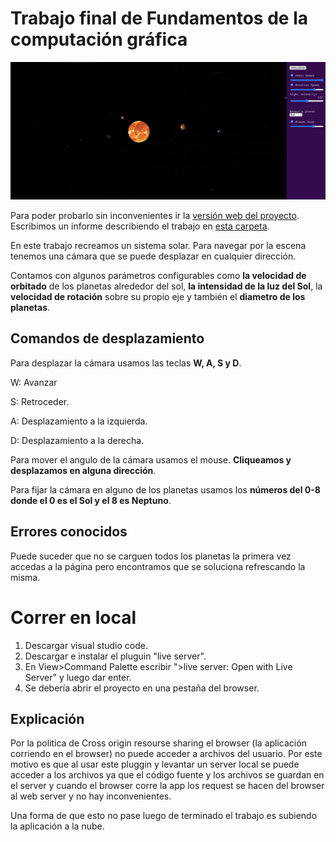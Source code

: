 # Trabajo final de Fundamentos de la computación gráfica
![Solar system](images/example3.png)

Para poder probarlo sin inconvenientes ir la [versión web del proyecto](https://lilmonk3y.github.io/fcg_tps/).
Escribimos un informe describiendo el trabajo en [esta carpeta](https://drive.google.com/drive/folders/1oBP_JgJKc2-NmDMml-Kf_GmF9grZnYd3?usp=sharing).

En este trabajo recreamos un sistema solar. Para navegar por la escena tenemos una cámara que se puede desplazar en cualquier dirección.

Contamos con algunos parámetros configurables como __la velocidad de orbitado__ de los planetas alrededor del sol, __la intensidad de la luz del Sol__, la __velocidad de rotación__ sobre su propio eje y también el __diametro de los planetas__.

## Comandos de desplazamiento

Para desplazar la cámara usamos las teclas __W, A, S y D__.

W: Avanzar

S: Retroceder.

A: Desplazamiento a la izquierda.

D: Desplazamiento a la derecha.

Para mover el angulo de la cámara usamos el mouse. __Cliqueamos y desplazamos en alguna dirección__.

Para fijar la cámara en alguno de los planetas usamos los __números del 0-8 donde el 0 es el Sol y el 8 es Neptuno__.


## Errores conocidos
Puede suceder que no se carguen todos los planetas la primera vez accedas a la página pero encontramos que se soluciona refrescando la misma. 

# Correr en local

1. Descargar visual studio code.
2. Descargar e instalar el pluguin "live server".
3. En View>Command Palette escribir ">live server: Open with Live Server" y luego dar enter.
4. Se debería abrir el proyecto en una pestaña del browser.

## Explicación
Por la politica de Cross origin resourse sharing el browser (la aplicación corriendo en el browser) no puede acceder a archivos del usuario. Por este motivo es que al usar este pluggin y levantar un server local se puede acceder a los archivos ya que el código fuente y los archivos se guardan en el server y cuando el browser corre la app los request se hacen del browser al web server y no hay inconvenientes.

Una forma de que esto no pase luego de terminado el trabajo es subiendo la aplicación a la nube.